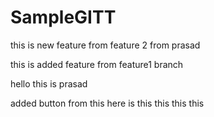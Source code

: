 # SampleGITT
this is new feature from feature 2 from prasad




this is added feature from feature1 branch


hello this is prasad

added button from this here is this this this this 